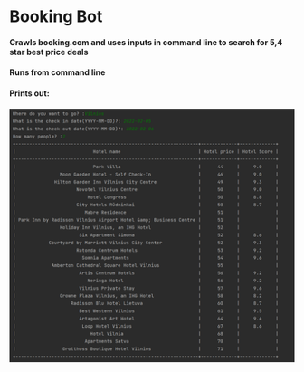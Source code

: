 # Booking Bot
#### Crawls booking.com and uses inputs in command line to search for 5,4 star best price deals
#### Runs from command line

#### Prints out:
![print result](https://github.com/valdasg/booking_bot/blob/master/image.png?raw=true)

